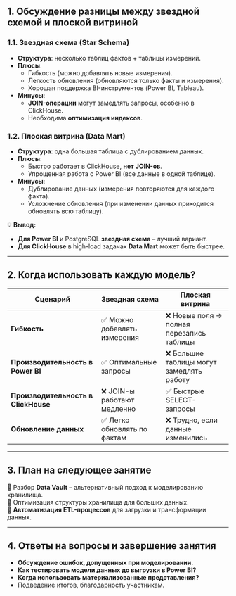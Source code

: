 ## **1. Обсуждение разницы между звездной схемой и плоской витриной**

### **1.1. Звездная схема (Star Schema)**

- **Структура**: несколько таблиц фактов + таблицы измерений.
- **Плюсы**:
    - Гибкость (можно добавлять новые измерения).
    - Легкость обновления (обновляются только факты и измерения).
    - Хорошая поддержка BI-инструментов (Power BI, Tableau).
- **Минусы**:
    - **JOIN-операции** могут замедлять запросы, особенно в ClickHouse.
    - Необходима **оптимизация индексов**.

### **1.2. Плоская витрина (Data Mart)**

- **Структура**: одна большая таблица с дублированием данных.
- **Плюсы**:
    - Быстро работает в ClickHouse, **нет JOIN-ов**.
    - Упрощенная работа с Power BI (все данные в одной таблице).
- **Минусы**:
    - Дублирование данных (измерения повторяются для каждого факта).
    - Усложнение обновления (при изменении данных приходится обновлять всю таблицу).

💡 **Вывод:**

- **Для Power BI** и PostgreSQL **звездная схема** – лучший вариант.
- **Для ClickHouse** в high-load задачах **Data Mart** может быть быстрее.

---

## **2. Когда использовать каждую модель?**

|Сценарий|Звездная схема|Плоская витрина|
|---|---|---|
|**Гибкость**|✅ Можно добавлять измерения|❌ Новые поля → полная перезапись таблицы|
|**Производительность в Power BI**|✅ Оптимальные запросы|❌ Большие таблицы могут замедлять работу|
|**Производительность в ClickHouse**|❌ JOIN-ы работают медленно|✅ Быстрые SELECT-запросы|
|**Обновление данных**|✅ Легко обновлять по фактам|❌ Трудно, если данные изменились|

---

## **3. План на следующее занятие**

📌 Разбор **Data Vault** – альтернативный подход к моделированию хранилища.  
📌 Оптимизация структуры хранилища для больших данных.  
📌 **Автоматизация ETL-процессов** для загрузки и трансформации данных.

---

## **4. Ответы на вопросы и завершение занятия**

- **Обсуждение ошибок, допущенных при моделировании.**
- **Как тестировать модели данных до выгрузки в Power BI?**
- **Когда использовать материализованные представления?**
- Подведение итогов, благодарность участникам.